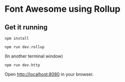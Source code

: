 # Font Awesome using Rollup

## Get it running

```
npm install
```

```
npm run dev.rollup
```

(In another terminal window)
```
npm run dev.http
```

Open [http://localhost:8080](http://localhost:8080) in your browser.
